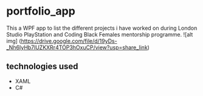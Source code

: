 # portfolio_app
This a WPF app to list the different projects i have worked on during London Studio PlayStation and Coding Black Females mentorship programme. 
![alt img] (https://drive.google.com/file/d/19yDs-_Nh6IyHb7lUZKXRr4TOP3hOxuCP/view?usp=share_link)
## technologies used
- XAML
- C#

